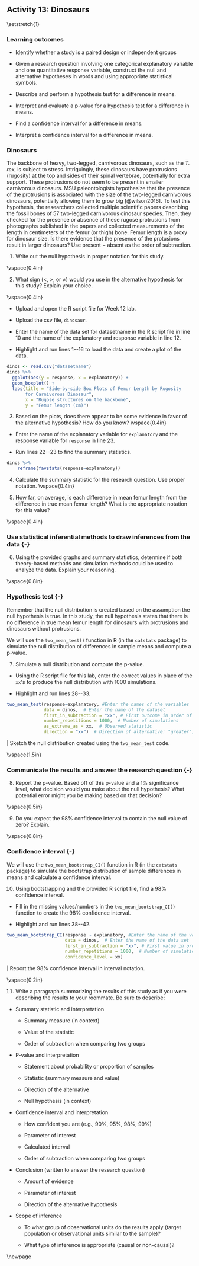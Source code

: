 ## Activity 13: Dinosaurs

\setstretch{1}


### Learning outcomes

* Identify whether a study is a paired design or independent groups

* Given a research question involving one categorical explanatory variable and one quantitative response variable, construct the null and alternative hypotheses
  in words and using appropriate statistical symbols.

* Describe and perform a hypothesis test for a difference in means.

* Interpret and evaluate a p-value for a hypothesis test for a difference in means.

* Find a confidence interval for a difference in means.

* Interpret a confidence interval for a difference in means.

### Dinosaurs

The backbone of heavy, two-legged, carnivorous dinosaurs, such as the *T. rex*, is subject to stress. Intriguingly, these dinosaurs have protrusions (rugosity) at the top and sides of their spinal vertebrae, potentially for extra support. These protrusions do not seem to be present in smaller carnivorous dinosaurs. MSU paleontologists hypothesize that the presence of the protrusions is associated with the size of the two-legged carnivorous dinosaurs, potentially allowing them to grow big [@wilson2016]. To test this hypothesis, the researchers collected multiple scientific papers describing the fossil bones of 57 two-legged carnivorous dinosaur species. Then, they checked for the presence or absence of these rugose protrusions from photographs published in the papers and collected measurements of the length in centimeters of the femur (or thigh) bone. Femur length is a proxy for dinosaur size. Is there evidence that the presence of the protusions result in larger dinosaurs?  Use present $-$ absent as the order of subtraction.

1.  Write out the null hypothesis in proper notation for this study.  

\vspace{0.4in}

2.  What sign ($<$, $>$, or $\neq$) would you use in the alternative hypothesis for this study?  Explain your choice.

\vspace{0.4in}

* Upload and open the R script file for Week 12 lab. 

* Upload the csv file, `dinosaur`. 

* Enter the name of the data set for datasetname in the R script file in line 10 and the name of the explanatory and response variable in line 12. 

* Highlight and run lines 1--16 to load the data and create a plot of the data. 


```r
dinos <- read.csv("datasetname")
dinos %>%
  ggplot(aes(y = response, x = explanatory)) +
  geom_boxplot() +
  labs(title = "Side-by-side Box Plots of Femur Length by Rugosity
       for Carnivorous Dinosaur",
       x = "Rugose structures on the backbone",
       y = "Femur length (cm)")
```

3. Based on the plots, does there appear to be some evidence in favor of the alternative hypothesis?  How do you know?
\vspace{0.4in}

* Enter the name of the explanatory variable for `explanatory` and the response variable for `response` in line 23.  

* Run lines 22--23 to find the summary statistics.


```r
dinos %>% 
    reframe(favstats(response~explanatory))
```


4.  Calculate the summary statistic for the research question. Use proper notation.
\vspace{0.4in}

5. How far, on average, is each difference in mean femur length from the difference in true mean femur length?  What is the appropriate notation for this value?

\vspace{0.4in}

### Use statistical inferential methods to draw inferences from the data {-}

6.  Using the provided graphs and summary statistics, determine if both theory-based methods and simulation methods could be used to analyze the data.  Explain your reasoning.

\vspace{0.8in}

### Hypothesis test {-}

Remember that the null distribution is created based on the assumption the null hypothesis is true.  In this study, the null hypothesis states that there is no difference in true mean femur length for dinosaurs with protrusions and dinosaurs without protrusions.

We will use the `two_mean_test()` function in R (in the `catstats` package) to simulate the null distribution of differences in sample means and compute a p-value. 

7.  Simulate a null distribution and compute the p-value. 

* Using the R script file for this lab, enter the correct values in place of the `xx`'s to produce the null distribution with 1000 simulations.  

* Highlight and run lines 28--33.  


```r
two_mean_test(response~explanatory, #Enter the names of the variables
              data = dinos,  # Enter the name of the dataset
              first_in_subtraction = "xx", # First outcome in order of subtraction
              number_repetitions = 1000,  # Number of simulations
              as_extreme_as = xx,  # Observed statistic
              direction = "xx")  # Direction of alternative: "greater", "less", or "two-sided"
```
|        Sketch the null distribution created using the `two_mean_test` code.

\vspace{1.5in}

### Communicate the results and answer the research question {-}

8.  Report the p-value. Based off of this p-value and a 1% significance level, what decision would you make about the null hypothesis?  What potential error might you be making based on that decision?

\vspace{0.5in}

9. Do you expect the 98\% confidence interval to contain the null value of zero?  Explain.

\vspace{0.8in}

### Confidence interval {-}

We will use the `two_mean_bootstrap_CI()` function in R (in the `catstats` package) to simulate the bootstrap distribution of sample differences in means and calculate a confidence interval. 

10. Using bootstrapping and the provided R script file, find a 98\% confidence interval. 

* Fill in the missing values/numbers in the `two_mean_bootstrap_CI()` function to create the 98\% confidence interval.  

* Highlight and run lines 38--42. 


```r
two_mean_bootstrap_CI(response ~ explanatory, #Enter the name of the variables
                      data = dinos,  # Enter the name of the data set
                      first_in_subtraction = "xx", # First value in order of subtraction
                      number_repetitions = 1000,  # Number of simulations
                      confidence_level = xx)
```

|        Report the 98\% confidence interval in interval notation.

\vspace{0.2in}

11.  Write a paragraph summarizing the results of this study as if you were describing the results to your roommate.  Be sure to describe:

* Summary statistic and interpretation

    * Summary measure (in context)
    
    * Value of the statistic 
    
    * Order of subtraction when comparing two groups

* P-value and interpretation

    * Statement about probability or proportion of samples
    
    * Statistic (summary measure and value)
    
    * Direction of the alternative 
    
    * Null hypothesis (in context) 

* Confidence interval and interpretation

    * How confident you are (e.g., 90%, 95%, 98%, 99%)
    
    * Parameter of interest
    
    * Calculated interval
    
    * Order of subtraction when comparing two groups


* Conclusion (written to answer the research question)

    * Amount of evidence
    
    * Parameter of interest 
    
    * Direction of the alternative hypothesis

* Scope of inference

    * To what group of observational units do the results apply (target population or observational units similar to the sample)?
	
    * What type of inference is appropriate (causal or non-causal)?

\newpage
